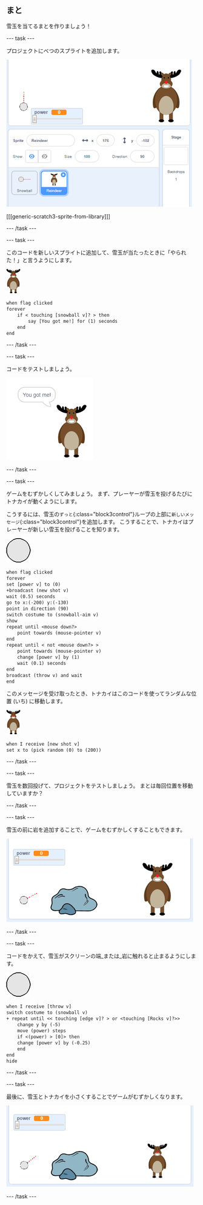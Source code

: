 ## まと

雪玉を当てるまとを作りましょう！

--- task ---

プロジェクトにべつのスプライトを追加します。

![ステージ上のまとのスプライト](images/snow-deer.png)

[[[generic-scratch3-sprite-from-library]]]

--- /task ---

--- task ---

このコードを新しいスプライトに追加して、雪玉が当たったときに「やられた！」と言うようにします。

![まとのスプライト](images/target-sprite.png)

```blocks3
when flag clicked
forever
    if < touching [snowball v]? > then
        say [You got me!] for (1) seconds
    end
end
```

--- /task ---

--- task ---

コードをテストしましょう。

![まとが「やられた！」と言っているスプライト](images/snow-hit.png)

--- /task ---

--- task ---

ゲームをむずかしくしてみましょう。 まず、プレーヤーが雪玉を投げるたびにトナカイが動くようにします。

こうするには、雪玉の`ずっと`{:class="block3control"}ループの上部に`新しいメッセージ`{:class="block3control"}を追加します。 こうすることで、トナカイはプレーヤーが新しい雪玉を投げることを知ります。

![雪玉のスプライト](images/snowball-sprite.png)

```blocks3
when flag clicked
forever
set [power v] to (0)
+broadcast (new shot v)
wait (0.5) seconds
go to x:(-200) y:(-130)
point in direction (90)
switch costume to (snowball-aim v)
show
repeat until <mouse down?>
    point towards (mouse-pointer v)
end
repeat until < not <mouse down?> >
    point towards (mouse-pointer v)
    change [power v] by (1)
    wait (0.1) seconds
end
broadcast (throw v) and wait
end
```

このメッセージを受け取ったとき、トナカイはこのコードを使ってランダムな位置 (いち) に移動します。

![まとのスプライト](images/target-sprite.png)

```blocks3
when I receive [new shot v]
set x to (pick random (0) to (200))
```

--- /task ---

--- task ---

雪玉を数回投げて、プロジェクトをテストしましょう。 まとは毎回位置を移動していますか？

--- /task ---

--- task ---

雪玉の前に岩を追加することで、ゲームをむずかしくすることもできます。

![ステージ上の岩のスプライト](images/snow-rock.png)

--- /task ---

--- task ---

コードをかえて、雪玉がスクリーンの端_または_岩に触れると止まるようにします。

![雪玉のスプライト](images/snowball-sprite.png)

```blocks3
when I receive [throw v]
switch costume to (snowball v)
+ repeat until << touching [edge v]? > or <touching [Rocks v]?>>
    change y by (-5)
    move (power) steps
    if <(power) > [0]> then
    change [power v] by (-0.25)
    end
end
hide
```

--- /task ---

--- task ---

最後に、雪玉とトナカイを小さくすることでゲームがむずかしくなります。

![雪玉のスプライトとまとのスプライト](images/snow-small.png)

--- /task ---
